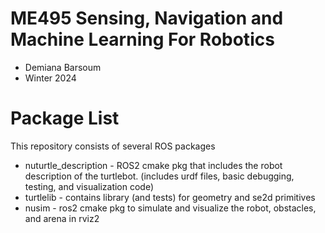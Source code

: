 # ME495 Sensing, Navigation and Machine Learning For Robotics
* Demiana Barsoum
* Winter 2024
# Package List
This repository consists of several ROS packages
- nuturtle_description - ROS2 cmake pkg that includes the robot description of the turtlebot. (includes urdf files, basic debugging, testing, and visualization code)
- turtlelib - contains library (and tests) for geometry and se2d primitives
- nusim - ros2 cmake pkg to simulate and visualize the robot, obstacles, and arena in rviz2
